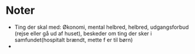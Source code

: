 # Noter
* Ting der skal med: Økonomi, mental helbred, helbred, udgangsforbud (rejse eller gå ud af huset), beskeder om ting der sker i samfundet(hospitalt brændt, mette f er til børn)
* 